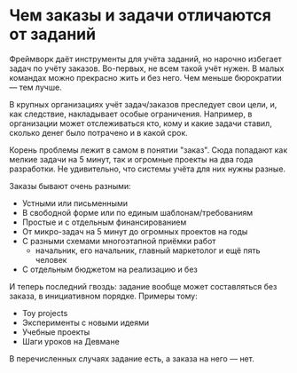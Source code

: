 # Чем заказы и задачи отличаются от заданий

Фреймворк даёт инструменты для учёта заданий, но нарочно избегает задач по учёту заказов. Во-первых, не всем такой учёт нужен. В малых командах можно прекрасно жить и без него. Чем меньше бюрократии — тем лучше.

В крупных организациях учёт задач/заказов преследует свои цели, и, как следствие, накладывает особые ограничения. Например, в организации может отслеживаться кто, кому и какие задачи ставил, сколько денег было потрачено и в какой срок.

Корень проблемы лежит в самом в понятии "заказ". Сюда попадают как мелкие задачи на 5 минут, так и огромные проекты на два года разработки. Не удивительно, что системы учёта для них нужны разные.

Заказы бывают очень разными:

- Устными или письменными
- В свободной форме или по единым шаблонам/требованиям
- Простые и с отдельным финансированием
- От микро-задач на 5 минут до огромных проектов на годы
- С разными схемами многоэтапной приёмки работ
    - начальник, его начальник, главный маркетолог и ещё пять человек
- С отдельным бюджетом на реализацию и без

И теперь последний гвоздь: задание вообще может составляться без заказа, в инициативном порядке. Примеры тому:

- Toy projects
- Эксперименты с новыми идеями
- Учебные проекты
- Шаги уроков на Девмане

В перечисленных случаях задание есть, а заказа на него — нет.